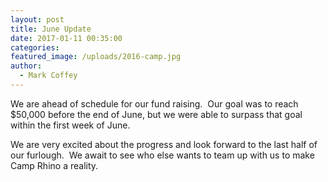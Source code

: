 ```yaml
---
layout: post
title: June Update
date: 2017-01-11 00:35:00
categories:
featured_image: /uploads/2016-camp.jpg
author:
  - Mark Coffey
---
```



We are ahead of schedule for our fund raising.  Our goal was to reach $50,000 before the end of June, but we were able to surpass that goal within the first week of June.

We are very excited about the progress and look forward to the last half of our furlough.  We await to see who else wants to team up with us to make Camp Rhino a reality.